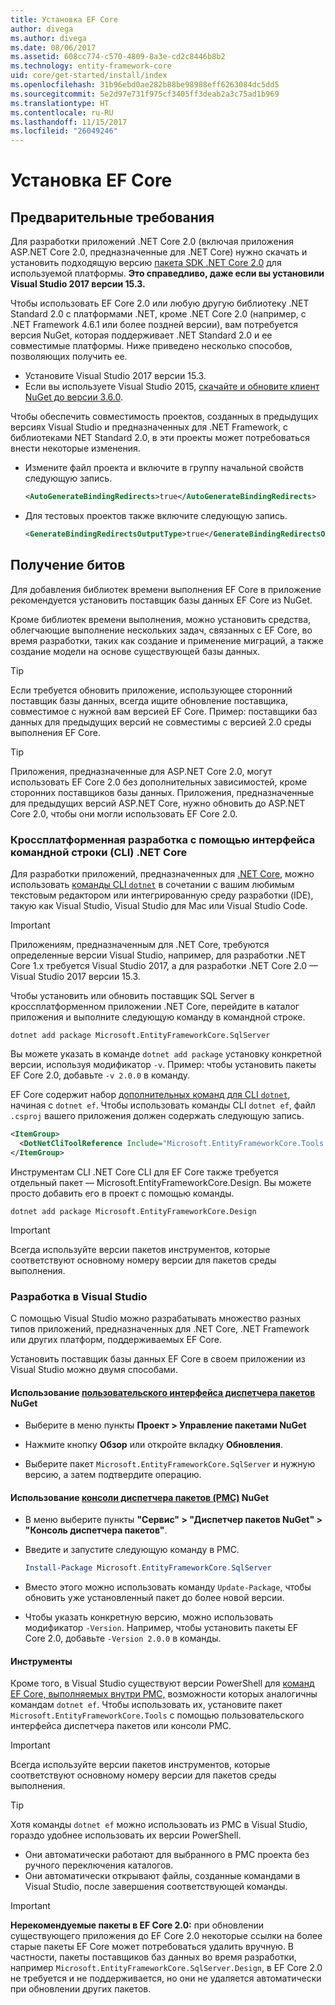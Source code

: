 ```yaml
---
title: Установка EF Core
author: divega
ms.author: divega
ms.date: 08/06/2017
ms.assetid: 608cc774-c570-4809-8a3e-cd2c8446b8b2
ms.technology: entity-framework-core
uid: core/get-started/install/index
ms.openlocfilehash: 31b96ebd0ae282b88be98988eff6263084dc5dd5
ms.sourcegitcommit: 5e2d97e731f975cf3405ff3deab2a3c75ad1b969
ms.translationtype: HT
ms.contentlocale: ru-RU
ms.lasthandoff: 11/15/2017
ms.locfileid: "26049246"
---
```

# <a name="installing-ef-core"></a>Установка EF Core

## <a name="prerequisites"></a>Предварительные требования

Для разработки приложений .NET Core 2.0 (включая приложения ASP.NET Core 2.0, предназначенные для .NET Core) нужно скачать и установить подходящую версию [пакета SDK .NET Core 2.0](https://www.microsoft.com/net/download/core) для используемой платформы. **Это справедливо, даже если вы установили Visual Studio 2017 версии 15.3.**

Чтобы использовать EF Core 2.0 или любую другую библиотеку .NET Standard 2.0 с платформами .NET, кроме .NET Core 2.0 (например, с .NET Framework 4.6.1 или более поздней версии), вам потребуется версия NuGet, которая поддерживает .NET Standard 2.0 и ее совместимые платформы. Ниже приведено несколько способов, позволяющих получить ее.

* Установите Visual Studio 2017 версии 15.3.
* Если вы используете Visual Studio 2015, [скачайте и обновите клиент NuGet до версии 3.6.0](https://www.nuget.org/downloads).

Чтобы обеспечить совместимость проектов, созданных в предыдущих версиях Visual Studio и предназначенных для .NET Framework, с библиотеками NET Standard 2.0, в эти проекты может потребоваться внести некоторые изменения.

* Измените файл проекта и включите в группу начальной свойств следующую запись.
  ``` xml
  <AutoGenerateBindingRedirects>true</AutoGenerateBindingRedirects>
  ```

* Для тестовых проектов также включите следующую запись.
  ``` xml
  <GenerateBindingRedirectsOutputType>true</GenerateBindingRedirectsOutputType>
  ```

## <a name="getting-the-bits"></a>Получение битов
Для добавления библиотек времени выполнения EF Core в приложение рекомендуется установить поставщик базы данных EF Core из NuGet.

Кроме библиотек времени выполнения, можно установить средства, облегчающие выполнение нескольких задач, связанных с EF Core, во время разработки, таких как создание и применение миграций, а также создание модели на основе существующей базы данных.

> [!TIP]  
> Если требуется обновить приложение, использующее сторонний поставщик базы данных, всегда ищите обновление поставщика, совместимое с нужной вам версией EF Core. Пример: поставщики баз данных для предыдущих версий не совместимы с версией 2.0 среды выполнения EF Core.  

> [!TIP]  
> Приложения, предназначенные для ASP.NET Core 2.0, могут использовать EF Core 2.0 без дополнительных зависимостей, кроме сторонних поставщиков базы данных. Приложения, предназначенные для предыдущих версий ASP.NET Core, нужно обновить до ASP.NET Core 2.0, чтобы они могли использовать EF Core 2.0.

<a name="cli"></a>
### <a name="cross-platform-development-using-the-net-core-command-line-interface-cli"></a>Кроссплатформенная разработка с помощью интерфейса командной строки (CLI) .NET Core

Для разработки приложений, предназначенных для [.NET Core](https://www.microsoft.com/net/download/core), можно использовать [команды CLI `dotnet`](https://docs.microsoft.com/dotnet/core/tools/) в сочетании с вашим любимым текстовым редактором или интегрированную среду разработки (IDE), такую как Visual Studio, Visual Studio для Mac или Visual Studio Code.

> [!IMPORTANT]  
> Приложениям, предназначенным для .NET Core, требуются определенные версии Visual Studio, например, для разработки .NET Core 1.x требуется Visual Studio 2017, а для разработки .NET Core 2.0 — Visual Studio 2017 версии 15.3.

Чтобы установить или обновить поставщик SQL Server в кроссплатформенном приложении .NET Core, перейдите в каталог приложения и выполните следующую команду в командной строке.

``` Console
dotnet add package Microsoft.EntityFrameworkCore.SqlServer
```

Вы можете указать в команде `dotnet add package` установку конкретной версии, используя модификатор `-v`. Пример: чтобы установить пакеты EF Core 2.0, добавьте `-v 2.0.0` в команду.

EF Core содержит набор [дополнительных команд для CLI `dotnet`](../../miscellaneous/cli/dotnet.md), начиная с `dotnet ef`. Чтобы использовать команды CLI `dotnet ef`, файл `.csproj` вашего приложения должен содержать следующую запись.

``` xml
<ItemGroup>
  <DotNetCliToolReference Include="Microsoft.EntityFrameworkCore.Tools.DotNet" Version="2.0.0" />
</ItemGroup>
```

Инструментам CLI .NET Core CLI для EF Core также требуется отдельный пакет — Microsoft.EntityFrameworkCore.Design. Вы можете просто добавить его в проект с помощью команды.

``` Console
dotnet add package Microsoft.EntityFrameworkCore.Design
```

> [!IMPORTANT]  
> Всегда используйте версии пакетов инструментов, которые соответствуют основному номеру версии для пакетов среды выполнения.

<a name="visual-studio"></a>
### <a name="visual-studio-development"></a>Разработка в Visual Studio

С помощью Visual Studio можно разрабатывать множество разных типов приложений, предназначенных для .NET Core, .NET Framework или других платформ, поддерживаемых EF Core.

Установить поставщик базы данных EF Core в своем приложении из Visual Studio можно двумя способами.

#### <a name="using-nugets-package-manager-user-interfacehttpsdocsmicrosoftcomnugettoolspackage-manager-ui"></a>Использование [пользовательского интерфейса диспетчера пакетов](https://docs.microsoft.com/nuget/tools/package-manager-ui) NuGet

* Выберите в меню пункты **Проект > Управление пакетами NuGet**

* Нажмите кнопку **Обзор** или откройте вкладку **Обновления**.

* Выберите пакет `Microsoft.EntityFrameworkCore.SqlServer` и нужную версию, а затем подтвердите операцию.

#### <a name="using-nugets-package-manager-console-pmchttpsdocsmicrosoftcomnugettoolspackage-manager-console"></a>Использование [консоли диспетчера пакетов (PMC)](https://docs.microsoft.com/nuget/tools/package-manager-console) NuGet

* В меню выберите пункты **"Сервис" > "Диспетчер пакетов NuGet" > "Консоль диспетчера пакетов"**.

* Введите и запустите следующую команду в PMC.

  ``` PowerShell  
  Install-Package Microsoft.EntityFrameworkCore.SqlServer
  ```
* Вместо этого можно использовать команду `Update-Package`, чтобы обновить уже установленный пакет до более новой версии.

* Чтобы указать конкретную версию, можно использовать модификатор `-Version`. Например, чтобы установить пакеты EF Core 2.0, добавьте `-Version 2.0.0` в команды.

#### <a name="tools"></a>Инструменты

Кроме того, в Visual Studio существуют версии PowerShell для [команд EF Core, выполняемых внутри PMC,](../../miscellaneous/cli/powershell.md) возможности которых аналогичны командам `dotnet ef`. Чтобы использовать их, установите пакет `Microsoft.EntityFrameworkCore.Tools` с помощью пользовательского интерфейса диспетчера пакетов или консоли PMC.

> [!IMPORTANT]  
> Всегда используйте версии пакетов инструментов, которые соответствуют основному номеру версии для пакетов среды выполнения.

> [!TIP]  
> Хотя команды `dotnet ef` можно использовать из PMC в Visual Studio, гораздо удобнее использовать их версии PowerShell.
> * Они автоматически работают для выбранного в PMC проекта без ручного переключения каталогов.  
> * Они автоматически открывают файлы, созданные командами в Visual Studio, после завершения соответствующей команды.

> [!IMPORTANT]  
> **Нерекомендуемые пакеты в EF Core 2.0:** при обновлении существующего приложения до EF Core 2.0 некоторые ссылки на более старые пакеты EF Core может потребоваться удалить вручную. В частности, пакеты поставщиков баз данных во время разработки, например `Microsoft.EntityFrameworkCore.SqlServer.Design`, в EF Core 2.0 не требуется и не поддерживается, но они не удаляется автоматически при обновлении других пакетов.
